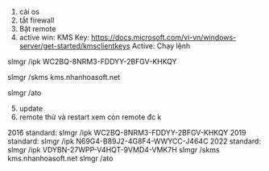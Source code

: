 1. cài os
2. tắt firewall
3. Bật remote
4. active win: KMS Key: https://docs.microsoft.com/vi-vn/windows-server/get-started/kmsclientkeys
Active: Chạy lệnh

slmgr /ipk  WC2BQ-8NRM3-FDDYY-2BFGV-KHKQY

slmgr /skms kms.nhanhoasoft.net

slmgr /ato

5. update
6. remote thử và restart xem còn remote đc k

2016 standard: slmgr /ipk WC2BQ-8NRM3-FDDYY-2BFGV-KHKQY
2019 standard: slmgr /ipk N69G4-B89J2-4G8F4-WWYCC-J464C
2022 standard: slmgr /ipk VDYBN-27WPP-V4HQT-9VMD4-VMK7H
slmgr /skms kms.nhanhoasoft.net
slmgr /ato